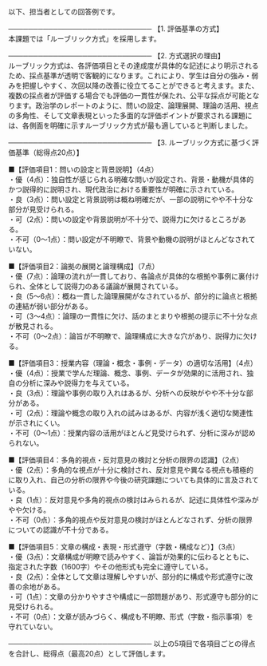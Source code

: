 以下、担当者としての回答例です。

─────────────────────────────
【1. 評価基準の方式】  
本課題では「ルーブリック方式」を採用します。

─────────────────────────────
【2. 方式選択の理由】  
ルーブリック方式は、各評価項目とその達成度が具体的な記述により明示されるため、採点基準が透明で客観的になります。これにより、学生は自分の強み・弱みを把握しやすく、次回以降の改善に役立てることができると考えます。また、複数の採点者が評価する場合でも評価の一貫性が保たれ、公平な採点が可能となります。政治学のレポートのように、問いの設定、論理展開、理論の活用、視点の多角性、そして文章表現といった多面的な評価ポイントが要求される課題には、各側面を明確に示すルーブリック方式が最も適していると判断しました。

─────────────────────────────
【3. ルーブリック方式に基づく評価基準（総得点20点）】

■【評価項目1：問いの設定と背景説明】（4点）  
・優（4点）：独自性が感じられる明確な問いが設定され、背景・動機が具体的かつ説得的に説明され、現代政治における重要性が明確に示されている。  
・良（3点）：問い設定と背景説明は概ね明確だが、一部の説明にやや不十分な部分が見受けられる。  
・可（2点）：問いの設定や背景説明が不十分で、説得力に欠けるところがある。  
・不可（0～1点）：問い設定が不明瞭で、背景や動機の説明がほとんどなされていない。

■【評価項目2：論拠の展開と論理構成】（7点）  
・優（7点）：論理の流れが一貫しており、各論点が具体的な根拠や事例に裏付けられ、全体として説得力のある議論が展開されている。  
・良（5～6点）：概ね一貫した論理展開がなされているが、部分的に論点と根拠の連結が弱い部分がある。  
・可（3～4点）：論理の一貫性に欠け、話のまとまりや根拠の提示に不十分な点が散見される。  
・不可（0～2点）：論旨が不明瞭で、論理構成に大きな穴があり、説得力に欠ける。

■【評価項目3：授業内容（理論・概念・事例・データ）の適切な活用】（4点）  
・優（4点）：授業で学んだ理論、概念、事例、データが効果的に活用され、独自の分析に深みや説得力を与えている。  
・良（3点）：理論や事例の取り入れはあるが、分析への反映がやや不十分な部分がある。  
・可（2点）：理論や概念の取り入れの試みはあるが、内容が浅く適切な関連性が示されにくい。  
・不可（0～1点）：授業内容の活用がほとんど見受けられず、分析に深みが認められない。

■【評価項目4：多角的視点・反対意見の検討と分析の限界の認識】（2点）  
・優（2点）：多角的な視点が十分に検討され、反対意見や異なる視点も積極的に取り入れ、自己の分析の限界や今後の研究課題についても具体的に言及されている。  
・良（1点）：反対意見や多角的視点の検討はみられるが、記述に具体性や深みがやや欠ける。  
・不可（0点）：多角的視点や反対意見の検討がほとんどなされず、分析の限界についての認識が不十分である。

■【評価項目5：文章の構成・表現・形式遵守（字数・構成など）】（3点）  
・優（3点）：文章構成が明瞭で読みやすく、論旨が効果的に伝わるとともに、指定された字数（1600字）やその他形式も完全に遵守している。  
・良（2点）：全体として文章は理解しやすいが、部分的に構成や形式遵守に改善の余地がある。  
・可（1点）：文章の分かりやすさや構成に一部問題があり、形式遵守も部分的に見受けられる。  
・不可（0点）：文章が読みづらく、構成も不明瞭、形式（字数・指示事項）を守れていない。

─────────────────────────────
以上の5項目で各項目ごとの得点を合計し、総得点（最高20点）として評価します。